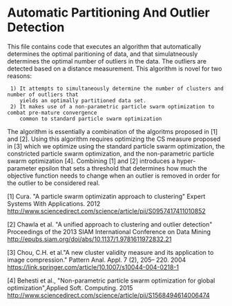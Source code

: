 # Automatic Partitioning And Outlier Detection

This file contains code that executes an algorithm that automatically determines the optimal paritioning of data, 
and that simulatneously determines the optimal number of outliers in the data. The outliers are detected 
based on a distance measurement. This algorithm is novel for two reasons:

     1) It attempts to simultaneously determine the number of clusters and number of outliers that 
        yields an optimally partitioned data set.
     2) It makes use of a non-parametric particle swarm optimization to combat pre-mature convergence 
        common to standard particle swarm optimization
    
The algorithm is essentially a combination of the algoritms proposed in [1] and [2]. Using this algorithm requires
optimizing the CS measure proposed in [3] which we optimize using the standard particle swarm optimization, the
constricted particle swarm optimization, and the non-parametric particle swarm optimization [4]. Combining [1] 
and [2] introduces a hyper-parameter epsilon that sets a threshold that determines how much the objective function
needs to change when an outlier is removed in order for the outlier to be considered real.

[1] Cura. "A particle swarm optimizatin approach to clustering" Expert Systems With Applications. 2012
http://www.sciencedirect.com/science/article/pii/S0957417411010852

[2] Chawla et al. "A unified approach to clustering and outlier detection" Proceedings of the 2013 SIAM International Conference on Data Mining
http://epubs.siam.org/doi/abs/10.1137/1.9781611972832.21

[3] Chou, C.H.  et al."A new cluster validity measure and its application to image compression." Pattern Anal. Appl. 7 (2), 205– 220. 2004
https://link.springer.com/article/10.1007/s10044-004-0218-1

[4] Behesti et al., "Non-parametric particle swarm optimization for global optimization",Applied Soft. Computing. 2015
http://www.sciencedirect.com/science/article/pii/S1568494614006474
